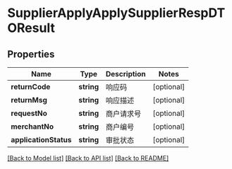 # SupplierApplyApplySupplierRespDTOResult

## Properties
Name | Type | Description | Notes
------------ | ------------- | ------------- | -------------
**returnCode** | **string** | 响应码 | [optional] 
**returnMsg** | **string** | 响应描述 | [optional] 
**requestNo** | **string** | 商户请求号 | [optional] 
**merchantNo** | **string** | 商户编号 | [optional] 
**applicationStatus** | **string** | 审批状态 | [optional] 

[[Back to Model list]](../README.md#documentation-for-models) [[Back to API list]](../README.md#documentation-for-api-endpoints) [[Back to README]](../README.md)


